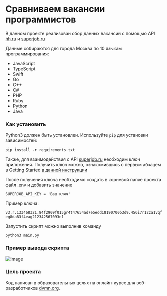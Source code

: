 
# Сравниваем вакансии программистов

В данном проекте реализован сбор данных вакансий с помощью API [hh.ru](https://api.hh.ru/) и [superjob.ru](https://api.superjob.ru/)

Данные собираются для города Москва по 10 языкам программирования:  

 * JavaScript
 * TypeScript
 * Swift
 * Go
 * C++
 * C#
 * PHP
 * Ruby
 * Python
 * Java

### Как установить

Python3 должен быть установлен. 
Используйте `pip` для установки зависимостей:
```
pip install -r requirements.txt
```

Также, для взаимодействия с API [superjob.ru](https://api.superjob.ru/) необходим ключ приложения. Получить ключ можно, ознакомившись с первым абзацем в Getting Started [в данной инструкции](https://api.superjob.ru/)

После получения ключа необходимо создать в корневой папке проекта файл .env и добавить значение 

`SUPERJOB_API_KEY = 'Ваш ключ'`

Пример ключа:

`v3.r.133468321.84f2909f015gr4t47654ad7e5edd18190700b3d9.456i7r12za1vqfeg8da83f4eag212342567093e1`

Запустить скрипт можно выполнив команду

`python3 main.py`

### Пример вывода скрипта

![image](https://github.com/e13q/WA_lesson5/assets/110967581/cb7eed73-c321-46e5-8378-7a1b80c19ce6)

### Цель проекта

Код написан в образовательных целях на онлайн-курсе для веб-разработчиков [dvmn.org](https://dvmn.org/).
